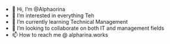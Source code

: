 - 👋 Hi, I’m @Alphaorina
- 👀 I’m interested in everything Teh
- 🌱 I’m currently learning Technical Management
- 💞️ I’m looking to collaborate on both IT and management fields
- 📫 How to reach me @ alpharina.works

<!---
Alphaorina/Alphaorina is a ✨ special ✨ repository because its `README.md` (this file) appears on your GitHub profile.
You can click the Preview link to take a look at your changes.
--->
